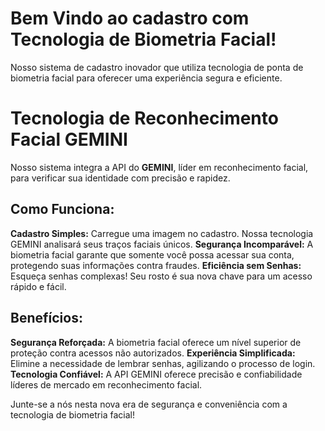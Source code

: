 # Bem Vindo ao cadastro com Tecnologia de Biometria Facial!

Nosso sistema de cadastro inovador que utiliza tecnologia de ponta de biometria facial para oferecer uma experiência segura e eficiente.


# Tecnologia de Reconhecimento Facial GEMINI

Nosso sistema integra a API do **GEMINI**, líder em reconhecimento facial, para verificar sua identidade com precisão e rapidez. 

## Como Funciona:

**Cadastro Simples:** Carregue uma imagem no cadastro. Nossa tecnologia GEMINI analisará seus traços faciais únicos.
**Segurança Incomparável:** A biometria facial garante que somente você possa acessar sua conta, protegendo suas informações contra fraudes.
 **Eficiência sem Senhas:** Esqueça senhas complexas! Seu rosto é sua nova chave para um acesso rápido e fácil.

## Benefícios:

**Segurança Reforçada:** A biometria facial oferece um nível superior de proteção contra acessos não autorizados.
**Experiência Simplificada:** Elimine a necessidade de lembrar senhas, agilizando o processo de login.
**Tecnologia Confiável:** A API GEMINI oferece precisão e confiabilidade líderes de mercado em reconhecimento facial.


Junte-se a nós nesta nova era de segurança e conveniência com a tecnologia de biometria facial!
